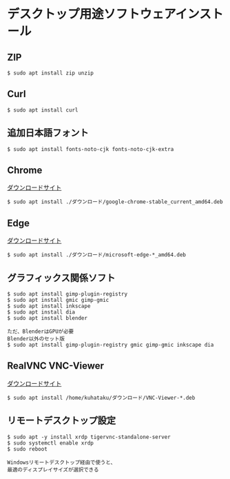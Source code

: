 # デスクトップ用途ソフトウェアインストール

## ZIP

```
$ sudo apt install zip unzip
```

## Curl

```
$ sudo apt install curl
```

## 追加日本語フォント

```
$ sudo apt install fonts-noto-cjk fonts-noto-cjk-extra
```

## Chrome

[ダウンロードサイト](https://www.google.co.jp/chrome/)

```
$ sudo apt install ./ダウンロード/google-chrome-stable_current_amd64.deb
```

## Edge

[ダウンロードサイト](https://www.microsoft.com/ja-jp/edge)


```
$ sudo apt install ./ダウンロード/microsoft-edge-*_amd64.deb
```

## グラフィックス関係ソフト

```
$ sudo apt install gimp-plugin-registry
$ sudo apt install gmic gimp-gmic
$ sudo apt install inkscape
$ sudo apt install dia
$ sudo apt install blender

ただ、BlenderはGPUが必要
Blender以外のセット版
$ sudo apt install gimp-plugin-registry gmic gimp-gmic inkscape dia
```

## RealVNC VNC-Viewer

[ダウンロードサイト](https://www.realvnc.com/en/connect/download/viewer/linux/)

```
$ sudo apt install /home/kuhataku/ダウンロード/VNC-Viewer-*.deb
```

## リモートデスクトップ設定

```
$ sudo apt -y install xrdp tigervnc-standalone-server
$ sudo systemctl enable xrdp 
$ sudo reboot

Windowsリモートデスクトップ経由で使うと、
最適のディスプレイサイズが選択できる
```